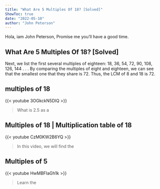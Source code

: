 ```yaml
---
title: "What Are 5 Multiples Of 18? [Solved]"
ShowToc: true 
date: "2022-05-10"
author: "John Peterson" 
---
```


Hola, iam John Peterson, Promise me you’ll have a good time.
## What Are 5 Multiples Of 18? [Solved]
Next, we list the first several multiples of eighteen: 18, 36, 54, 72, 90, 108, 126, 144 . . . By comparing the multiples of eight and eighteen, we can see that the smallest one that they share is 72. Thus, the LCM of 8 and 18 is 72.

## multiples of 18
{{< youtube 3OGkckN5DlQ >}}
>What is 2.5 as a 

## Multiples of 18 | Multiplication table of 18
{{< youtube CzM0KW2B6YQ >}}
>In this video, we will find the 

## Multiples of 5
{{< youtube HwMBFIaGh1k >}}
>Learn the 

